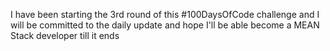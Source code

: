I have been starting the 3rd round of this #100DaysOfCode challenge and I will be committed to the daily update and hope I'll be able become a MEAN Stack developer till it ends

